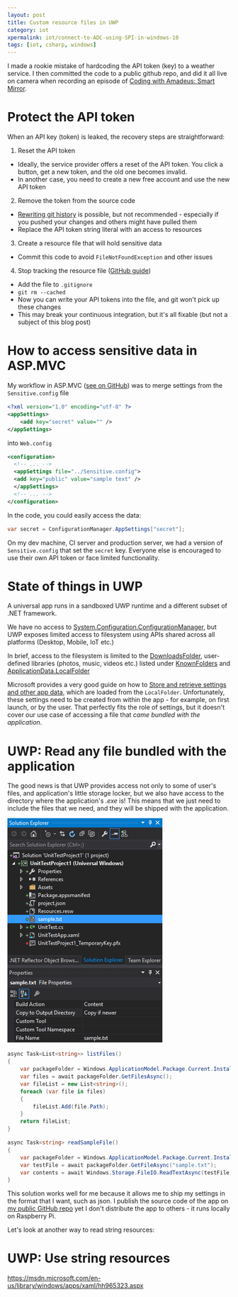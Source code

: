 ```yaml
---
layout: post
title: Custom resource files in UWP
category: iot
xpermalink: iot/connect-to-ADC-using-SPI-in-windows-10
tags: [iot, csharp, windows]
---
```


I made a rookie mistake of hardcoding the API token (key) to a weather service. I then committed the code to a public github repo, and did it all live on camera when recording an episode of [Coding with Amadeus: Smart Mirror](https://www.youtube.com/watch?v=NCMQIH0ilLo).

# Protect the API token 

When an API key (token) is leaked, the recovery steps are straightforward:
1. Reset the API token
 * Ideally, the service provider offers a reset of the API token. You click a button, get a new token, and the old one becomes invalid.
 * In another case, you need to create a new free account and use the new API token
2. Remove the token from the source code
 * [Rewriting git history](https://www.atlassian.com/git/tutorials/rewriting-history/git-reflog) is possible, but not recommended - especially if you pushed your changes and others might have pulled them
 * Replace the API token string literal with an access to resources
3. Create a resource file that will hold sensitive data
 * Commit this code to avoid `FileNotFoundException` and other issues
4. Stop tracking the resource file ([GitHub guide](https://help.github.com/articles/ignoring-files/#ignoring-versioned-files))
 * Add the file to `.gitignore`
 * `git rm --cached`
 * Now you can write your API tokens into the file, and git won't pick up these changes
 * This may break your continuous integration, but it's all fixable (but not a subject of this blog post)

# How to access sensitive data in ASP.MVC

My workflow in ASP.MVC ([see on GitHub](https://github.com/CodeConnect/SourceBrowser/blob/9848ba033619d9887e1c358bc721284c29ebe8e2/src/Security.config)) was to merge settings from the `Sensitive.config` file 

```xml
﻿<?xml version="1.0" encoding="utf-8" ?>
<appSettings>
	<add key="secret" value="" />
</appSettings>
```

into `Web.config`

```xml
<configuration>
  <!-- ... -->
  <appSettings file="../Sensitive.config">
  <add key="public" value="sample text" />
  </appSettings>
  <!-- ... -->
</configuration>
```
In the code, you could easily access the data:

```csharp
var secret = ConfigurationManager.AppSettings["secret"];
```

On my dev machine, CI server and production server, we had a version of `Sensitive.config` that set the `secret` key. Everyone else is encouraged to use their own API token or face limited functionality.

# State of things in UWP

A universal app runs in a sandboxed UWP runtime and a different subset of .NET framework.

We have no access to [System.Configuration.ConfigurationManager](https://msdn.microsoft.com/en-us/library/system.configuration.configurationmanager%28v=vs.110%29.aspx), but UWP exposes limited access to filesystem using APIs shared across all platforms (Desktop, Mobile, IoT etc.)

In brief, access to the filesystem is limited to the [DownloadsFolder](https://msdn.microsoft.com/en-us/library/windows/apps/windows.storage.downloadsfolder.aspx), user-defined libraries (photos, music, videos etc.) listed under [KnownFolders](https://msdn.microsoft.com/library/windows/apps/windows.storage.knownfolders.aspx) and [ApplicationData.LocalFolder](https://msdn.microsoft.com/en-us/library/windows/apps/windows.storage.applicationdata.localfolder.aspx) 

Microsoft provides a very good guide on how to [Store and retrieve settings and other app data](https://msdn.microsoft.com/en-us/library/windows/apps/mt299098.aspx), which are loaded from the `LocalFolder`. Unfortunately, these settings need to be created from within the app - for example, on first launch, or by the user. That perfectly fits the role of settings, but it doesn't cover our use case of accessing a file that *came bundled with the application*.

# UWP: Read any file bundled with the application

The good news is that UWP provides access not only to some of user's files, and application's little storage locker, but we also have access to the directory where the application's *.exe* is! This means that we just need to include the files that we need, and they will be shipped with the application. 

![file properties](/blogData/custom-resource-files-in-uwp-windows-10/file-properties.png)

```csharp
async Task<List<string>> listFiles()
{
    var packageFolder = Windows.ApplicationModel.Package.Current.InstalledLocation;
    var files = await packageFolder.GetFilesAsync();
    var fileList = new List<string>();
    foreach (var file in files)
    {
        fileList.Add(file.Path);
    }
    return fileList;
}
```

```csharp
async Task<string> readSampleFile()
{
    var packageFolder = Windows.ApplicationModel.Package.Current.InstalledLocation;
    var testFile = await packageFolder.GetFileAsync("sample.txt");
    var contents = await Windows.Storage.FileIO.ReadTextAsync(testFile);
}
```

This solution works well for me because it allows me to ship my settings in the format that I want, such as json. I publish the source code of the app on [my public GitHub repo](https://github.com/AmadeusW/Mirror) yet I don't distribute the app to others - it runs locally on Raspberry Pi.

Let's look at another way to read string resources:

# UWP: Use string resources

https://msdn.microsoft.com/en-us/library/windows/apps/xaml/hh965323.aspx